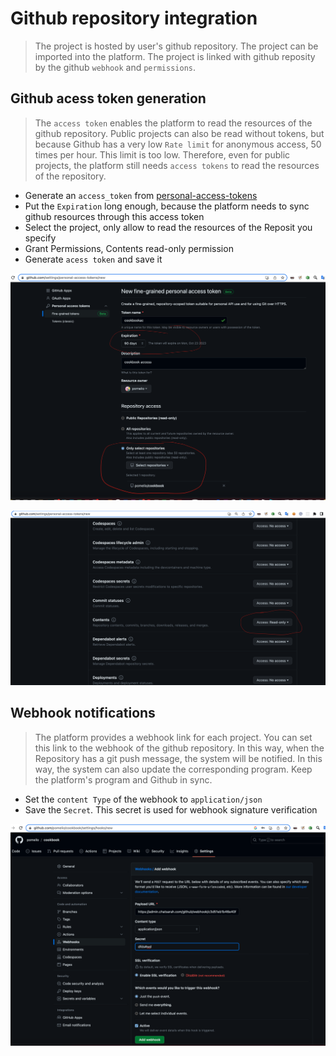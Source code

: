 # Github repository integration
> The project is hosted by user's github repository. The project can be imported into the platform. The project is linked with github reposity by the github `webhook` and `permissions`.

## Github acess token generation

> The `access token` enables the platform to read the resources of the github repository. Public projects can also be read without tokens, but because Github has a very low `Rate limit` for anonymous access, 50 times per hour. This limit is too low. Therefore, even for public projects, the platform still needs `access tokens` to read the resources of the repository.


- Generate an `access_token` from [personal-access-tokens](https://github.com/settings/personal-access-tokens/new)
- Put the `Expiration` long enough, because the platform needs to sync github resources through this access token
- Select the project, only allow to read the resources of the Reposit you specify
- Grant Permissions, Contents read-only permission
- Generate `acess token` and save it

![webhook](/docs/access_token_repository.png)

![webhook](/docs/access_token_content_readonly.png)

## Webhook notifications

> The platform provides a webhook link for each project. You can set this link to the webhook of the github repository. In this way, when the Repository has a git push message, the system will be notified. In this way, the system can also update the corresponding program. Keep the platform's program and Github in sync.


- Set the `content Type` of the webhook to `application/json`
- Save the `Secret`. This secret is used for webhook signature verification

![webhook](/docs/webhook.png)

